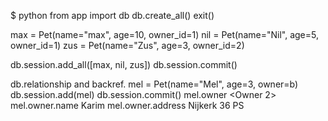 $ python
from app import db
db.create_all()
exit()

max = Pet(name="max", age=10, owner_id=1)
nil = Pet(name="Nil", age=5, owner_id=1)
zus = Pet(name="Zus", age=3, owner_id=2)

db.session.add_all([max, nil, zus])
db.session.commit()

db.relationship and backref.
  mel = Pet(name="Mel", age=3, owner=b)
  db.session.add(mel)
  db.session.commit()
  mel.owner
  <Owner 2>
  mel.owner.name
  Karim
  mel.owner.address
  Nijkerk 36 PS
